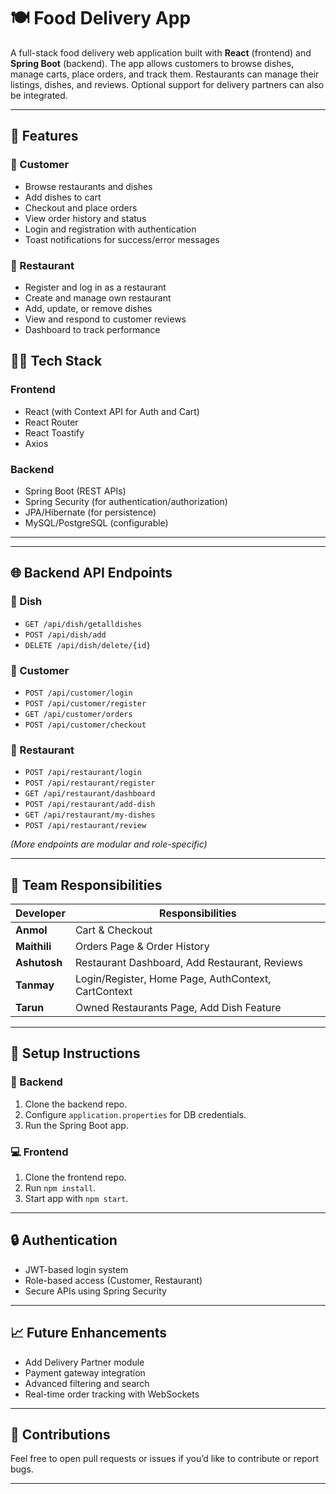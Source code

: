 # 🍽️ Food Delivery App

A full-stack food delivery web application built with **React** (frontend) and **Spring Boot** (backend). The app allows customers to browse dishes, manage carts, place orders, and track them. Restaurants can manage their listings, dishes, and reviews. Optional support for delivery partners can also be integrated.

---

## 📌 Features

### 👤 Customer
- Browse restaurants and dishes
- Add dishes to cart
- Checkout and place orders
- View order history and status
- Login and registration with authentication
- Toast notifications for success/error messages

### 🏪 Restaurant
- Register and log in as a restaurant
- Create and manage own restaurant
- Add, update, or remove dishes
- View and respond to customer reviews
- Dashboard to track performance

## 🧑‍💻 Tech Stack

### Frontend
- React (with Context API for Auth and Cart)
- React Router
- React Toastify
- Axios

### Backend
- Spring Boot (REST APIs)
- Spring Security (for authentication/authorization)
- JPA/Hibernate (for persistence)
- MySQL/PostgreSQL (configurable)

---

---

## 🌐 Backend API Endpoints

### 🥘 Dish
- `GET /api/dish/getalldishes`
- `POST /api/dish/add`
- `DELETE /api/dish/delete/{id}`

### 👤 Customer
- `POST /api/customer/login`
- `POST /api/customer/register`
- `GET /api/customer/orders`
- `POST /api/customer/checkout`

### 🏪 Restaurant
- `POST /api/restaurant/login`
- `POST /api/restaurant/register`
- `GET /api/restaurant/dashboard`
- `POST /api/restaurant/add-dish`
- `GET /api/restaurant/my-dishes`
- `POST /api/restaurant/review`

_(More endpoints are modular and role-specific)_

---

## 👥 Team Responsibilities

| Developer   | Responsibilities                                      |
|-------------|--------------------------------------------------------|
| **Anmol**   | Cart & Checkout                                        |
| **Maithili**| Orders Page & Order History                           |
| **Ashutosh**| Restaurant Dashboard, Add Restaurant, Reviews          |
| **Tanmay**  | Login/Register, Home Page, AuthContext, CartContext    |
| **Tarun**   | Owned Restaurants Page, Add Dish Feature               |

---

## 🚧 Setup Instructions

### 🔧 Backend
1. Clone the backend repo.
2. Configure `application.properties` for DB credentials.
3. Run the Spring Boot app.

### 💻 Frontend
1. Clone the frontend repo.
2. Run `npm install`.
3. Start app with `npm start`.

---

## 🔒 Authentication

- JWT-based login system
- Role-based access (Customer, Restaurant)
- Secure APIs using Spring Security

---

## 📈 Future Enhancements

- Add Delivery Partner module
- Payment gateway integration
- Advanced filtering and search
- Real-time order tracking with WebSockets

---


## 🙌 Contributions

Feel free to open pull requests or issues if you’d like to contribute or report bugs.

---

